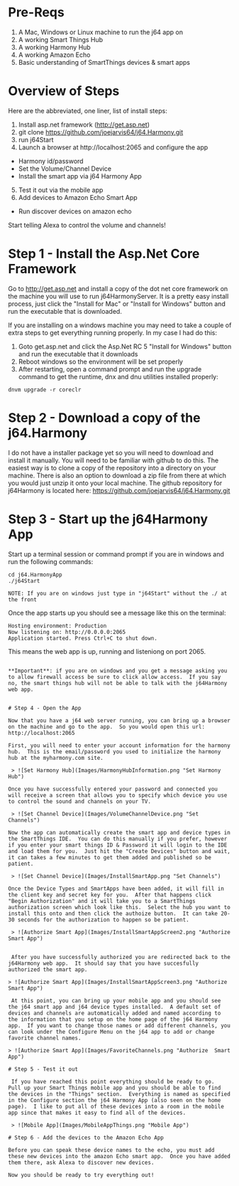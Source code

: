 # Pre-Reqs
1. A Mac, Windows or Linux machine to run the j64 app on
2. A working Smart Things Hub
2. A working Harmony Hub
3. A working Amazon Echo
4. Basic understanding of SmartThings devices & smart apps


# Overview of Steps
Here are the abbreviated, one liner, list of install steps:

1. Install asp.net framework (http://get.asp.net)
2. git clone https://github.com/joejarvis64/j64.Harmony.git
3. run j64Start
4. Launch a browser at http://localhost:2065 and configure the app
  * Harmony id/password
  * Set the Volume/Channel Device
  * Install the smart app via j64 Harmony App
5. Test it out via the mobile app
6. Add devices to Amazon Echo Smart App
  * Run discover devices on amazon echo
  
Start telling Alexa to control the volume and channels!

# Step 1 - Install the Asp.Net Core Framework
Go to http://get.asp.net and install a copy of the dot net core framework on the machine you will use to run j64HarmonyServer.  It is a pretty easy install process, just click the "Install for Mac" or "Install for Windows" button and run the executable that is downloaded.

If you are installing on a windows machine you may need to take a couple of extra steps to get everything running properly.  In my case I had do this:

1. Goto get.asp.net and click the Asp.Net RC 5 "Install for Windows" button and run the executable that it downloads
2. Reboot windows so the environment will be set properly
3. After restarting, open a command prompt and run the upgrade command to get the runtime, dnx and dnu utilities installed properly:
```
dnvm upgrade -r coreclr 
```

# Step 2 - Download a copy of the j64.Harmony
I do not have a installer package yet so you will need to download and install it manually.  You will need to be familiar with github to do this.  The easiest way is to clone a copy of the repository into a directory on your machine.  There is also an option to download a zip file from there at which you would just unzip it onto your local machine.  The github repository for j64Harmony is located here: https://github.com/joejarvis64/j64.Harmony.git

# Step 3 - Start up the j64Harmony  App
Start up a terminal session or command prompt if you are in windows and run the following commands:

```
cd j64.HarmonyApp
./j64Start

NOTE: If you are on windows just type in "j64Start" without the ./ at the front
```



Once the app starts up you should see a message like this on the terminal:
```
Hosting environment: Production
Now listening on: http://0.0.0.0:2065
Application started. Press Ctrl+C to shut down.
```
This means the web app is up, running and listeniong on port 2065.
```

**Important**: if you are on windows and you get a message asking you to allow firewall access be sure to click allow access.  If you say no, the smart things hub will not be able to talk with the j64Harmony web app.


# Step 4 - Open the App

Now that you have a j64 web server running, you can bring up a browser on the machine and go to the app.  So you would open this url:  http://localhost:2065

First, you will need to enter your account information for the harmony hub.  This is the email/password you used to initialize the harmony hub at the myharmony.com site.

 > ![Set Harmony Hub](Images/HarmonyHubInformation.png "Set Harmony Hub")

Once you have successfully entered your password and connected you will receive a screen that allows you to specify which device you use to control the sound and channels on your TV.

 > ![Set Channel Device](Images/VolumeChannelDevice.png "Set Channels")

Now the app can automatically create the smart app and device types in the SmartThings IDE.  You can do this manually if you prefer, however if you enter your smart things ID & Password it will login to the IDE and load them for you.  Just hit the "Create Devices" button and wait, it can takes a few minutes to get them added and published so be patient.

 > ![Set Channel Device](Images/InstallSmartApp.png "Set Channels")

Once the Device Types and SmartApps have been added, it will fill in the client key and secret key for you.  After that happens click "Begin Authorization" and it will take you to a SmartThings authorization screen which look like this.  Select the hub you want to install this onto and then click the authoize button.  It can take 20-30 seconds for the authorization to happen so be patient.

 > ![Authorize Smart App](Images/InstallSmartAppScreen2.png "Authorize  Smart App")
 
 
 After you have successfully authorized you are redirected back to the j64Harmony web app.  It should say that you have succesfully authorized the smart app.  
 
> ![Authorize Smart App](Images/InstallSmartAppScreen3.png "Authorize  Smart App")

 At this point, you can bring up your mobile app and you should see the j64 smart app and j64 device types installed.  A default set of devices and channels are automatically added and named according to the information that you setup on the home page of the j64 Harmony app.  If you want to change those names or add different channels, you can look under the Configure Menu on the j64 app to add or change favorite channel names.

> ![Authorize Smart App](Images/FavoriteChannels.png "Authorize  Smart App")
 
# Step 5 - Test it out
 
 If you have reached this point everything should be ready to go.  Pull up your Smart Things mobile app and you should be able to find the devices in the "Things" section.  Everything is named as specified in the Configure section the j64 Harmony App (also seen on the home page).  I like to put all of these devices into a room in the mobile app since that makes it easy to find all of the devices.
 
 > ![Mobile App](Images/MobileAppThings.png "Mobile App")

# Step 6 - Add the devices to the Amazon Echo App

Before you can speak these device names to the echo, you must add these new devices into the amazon Echo smart app.  Once you have added them there, ask Alexa to discover new devices.  

Now you should be ready to try everything out!


 
